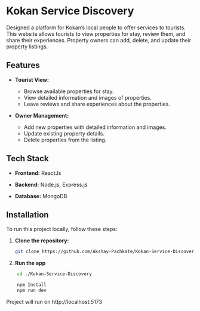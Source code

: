 # Kokan Service Discovery

Designed a platform for Kokan’s local people to offer services to tourists. This website allows tourists to view properties for stay, review them, and share their experiences. Property owners can add, delete, and update their property listings.

## Features

- **Tourist View:**
  - Browse available properties for stay.
  - View detailed information and images of properties.
  - Leave reviews and share experiences about the properties.

- **Owner Management:**
  - Add new properties with detailed information and images.
  - Update existing property details.
  - Delete properties from the listing.

## Tech Stack

- **Frontend:** ReactJs

- **Backend:**
   Node.js,
   Express.js

- **Database:**
   MongoDB

## Installation

To run this project locally, follow these steps:

1. **Clone the repository:**
   ```sh
   git clone https://github.com/Akshay-Pachkate/Kokan-Service-Discovery.git
   ```

2. **Run the app**
```sh
    cd ./Kokan-Service-Discovery

    npm Install
    npm run dev

```
Project will run on http://localhost:5173
